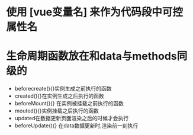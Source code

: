 # 使用 [vue变量名] 来作为代码段中可控属性名

# 生命周期函数放在和data与methods同级的
 - beforecreate(){}实例生成之前执行的函数
 - created(){}在实例生成之后执行的函数
 - beforeMount(){} 在实例被挂载之前执行的函数
 - mouted(){}实例挂载之后执行的函数
 - updated在数据更新页面渲染之后的时候才会执行
 - beforeUpdate(){} 在data数据更新时,渲染前一刻执行